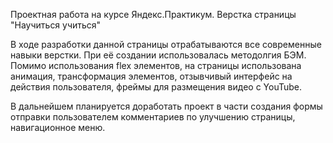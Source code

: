 Проектная работа на курсе Яндекс.Практикум. Верстка страницы "Научиться учиться"

В ходе разработки данной страницы отрабатываются все современные навыки верстки.
При её создании использовалась методолгия БЭМ.
Помимо использования flex элементов, на страницы использована анимация, трансформация элементов, отзывчивый интерфейс на действия пользователя, фреймы для размещения видео с YouTube.

В дальнейшем планируется доработать проект в части создания формы отправки пользователем комментариев по улучшению страницы, навигационное меню.
